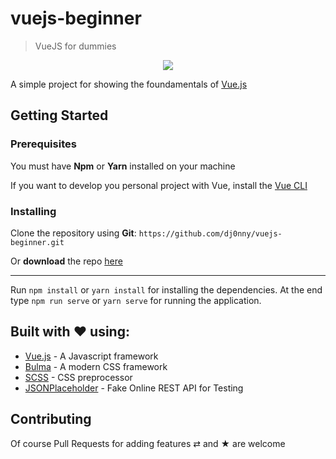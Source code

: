 # vuejs-beginner

> VueJS for dummies

<p align="center">
<img src="https://raw.githubusercontent.com/dj0nny/vuejs-beginner/develop/src/assets/logo.png" />
</p>

A simple project for showing the foundamentals of [Vue.js](https://vuejs.org/)

## Getting Started

### Prerequisites

You must have __Npm__ or __Yarn__ installed on your machine

If you want to develop you personal project with Vue, install the [Vue CLI](https://cli.vuejs.org/) 

### Installing

Clone the repository using __Git__:
`https://github.com/dj0nny/vuejs-beginner.git`

Or __download__ the repo [here](https://github.com/dj0nny/vuejs-beginner/archive/develop.zip)

---

Run `npm install` or `yarn install` for installing the dependencies. At the end type `npm run serve` or `yarn serve` for running the application.

## Built with ❤ using:

* [Vue.js](https://vuejs.org/) - A Javascript framework
* [Bulma](https://bulma.io/) - A modern CSS framework
* [SCSS](https://sass-lang.com/) - CSS preprocessor
* [JSONPlaceholder](https://jsonplaceholder.typicode.com/) - Fake Online REST API for Testing

## Contributing

Of course Pull Requests for adding features ⇄ and ★ are welcome
